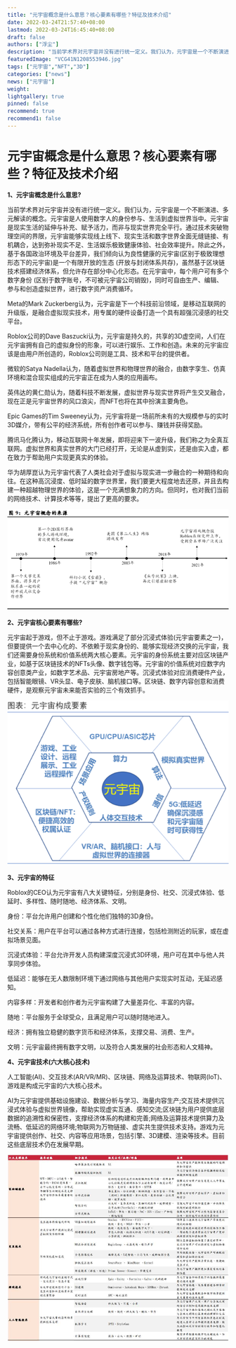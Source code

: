 ```yaml
---
title: "元宇宙概念是什么意思？核心要素有哪些？特征及技术介绍"
date: 2022-03-24T21:57:40+08:00
lastmod: 2022-03-24T16:45:40+08:00
draft: false
authors: ["浮尘"]
description: "当前学术界对元宇宙并没有进行统一定义。我们认为，元宇宙是一个不断演进、多元解读的概念。元宇宙是人使用数字人的身份参与、生活到虚拟世界当中。元宇宙是现实生活的延伸与补充、赋予活力，而非与现实世界完全平行。通过技术突破物理空间的界限，元宇宙能够实现线上线下、现实生活和数字世界全面无缝链接、有机耦合，达到弥补现实不足、生活娱乐极致健康体验、社会效率提升。"
featuredImage: "VCG41N1208553946.jpg"
tags: ["元宇宙","NFT","3D"]
categories: ["news"]
news: ["元宇宙"]
weight: 
lightgallery: true
pinned: false
recommend: true
recommend1: false
---
```


# 元宇宙概念是什么意思？核心要素有哪些？特征及技术介绍



**1、元宇宙概念是什么意思?**

当前学术界对元宇宙并没有进行统一定义。我们认为，元宇宙是一个不断演进、多元解读的概念。元宇宙是人使用数字人的身份参与、生活到虚拟世界当中。元宇宙是现实生活的延伸与补充、赋予活力，而非与现实世界完全平行。通过技术突破物理空间的界限，元宇宙能够实现线上线下、现实生活和数字世界全面无缝链接、有机耦合，达到弥补现实不足、生活娱乐极致健康体验、社会效率提升。除此之外，基于各国政治环境及平台差异，我们倾向认为良性健康的元宇宙(区别于极致理想形态下的元宇宙)是一个有限开放的生态 (开放与封闭体系共存)，虽然基于区块链技术搭建经济体系，但允许存在部分中心化形态。在元宇宙中，每个用户可有多个数字身份 (区别于数字账号，不可被元宇宙公司销毁)，同时可自由生产、编辑、参与和创造虚拟世界，进行数字资产消费循环。

Meta的Mark Zuckerberg认为，元宇宙是下一个科技前沿领域，是移动互联网的升级版，是融合虚拟现实技术，用专属的硬件设备打造一个具有超强沉浸感的社交平台。

Roblox公司的Dave Baszucki认为，元宇宙是持久的，共享的3D虚空间，人们在元宇宙拥有自己的虚拟身份的形象，可以进行娱乐、工作和创造。未来的元宇宙应该是由用户所创造的，Roblox公司则是工具、技术和平台的提供者。

微软的Satya Nadella认为，随着虚拟世界和物理世界的融合，由数字孪生、仿真环境和混合现实组成的元宇宙正在成为人类的应用画布。

英伟达的黄仁勋认为，随着科技不断发展，虚拟世界与现实世界将产生交叉融合，现在正是元宇宙世界的风口浪尖，而NFT也将在其中扮演主要角色。

Epic Games的Tim Sweeney认为，元宇宙将是一场前所未有的大规模参与的实时3D媒介，带有公平的经济系统，所有创作者可以参与、赚钱并获得奖励。

腾讯马化腾认为，移动互联网十年发展，即将迎来下一波升级，我们称之为全真互联网。虚拟世界和真实世界的大门已经打开，无论是从虚到实，还是由实入虚，都在致力于帮助用户实现更真实的体验。

华为胡厚崑认为元宇宙代表了人类社会对于虚拟与现实进一步融合的一种期待和向往。在这种高沉浸度、低时延的数字世界里，我们要更大程度地去还原，并且去构建一种超越物理世界的体验，这是一个充满想象力的方向。但同时，也对我们当前的网络技术、计算技术等等，提出了更高的要求。

![1](6377749533341454123838311.jpg)

**2、元宇宙核心要素有哪些?**

元宇宙起于游戏，但不止于游戏。游戏满足了部分沉浸式体验(元宇宙要素之一)，但要提供一个去中心化的、不依赖于现实身份的、能够实现经济交换的元宇宙，我们还需要身份系统和价值系统两大核心要素。元宇宙的身份系统主要对应区块链产业，如基于区块链技术的NFTs头像、数字钱包等。元宇宙的价值系统对应数字内容创意类产业，如数字艺术品、元宇宙房地产等。沉浸式体验对应消费硬件产业，包括智能眼镜、VR头显、电子皮肤、脑机接口等。区块链、数字内容创意和消费硬件，是观察元宇宙未来能否实验的三个有效抓手。

![2](6377749515764300107368347.jpg)

**3、元宇宙的特征**

Roblox的CEO认为元宇宙有八大关键特征，分别是身份、社交、沉浸式体验、低延时、多样性、随时随地、经济体系、文明。

身份：平台允许用户创建和个性化他们独特的3D身份。

社交关系：用户在平台可以通过各种方式进行连接，包括检测附近的玩家，或在虚拟场景见面。

沉浸式体验：平台允许开发人员构建深度沉浸式3D环境，用户可在其中与他人共享同步体验。

低延迟：能够在无人数限制环境下通过网络与其他用户实现实时互动，无延迟感知。

内容多样：开发者和创作者为元宇宙构建了大量差异化、丰富的内容。

随地：平台服务于全球受众，且满足用户可以随时随地进入。

经济：拥有独立稳健的数字货币和经济体系，支撑交易、消费、生产。

文明：元宇宙最终拥有数字文明，以及符合人类发展的社会形态和人文精神。

**4、元宇宙技术(六大核心技术)**

人工智能(AI)、交互技术(AR/VR/MR)、区块链、网络及运算技术、物联网(IoT)、游戏是构成元宇宙的六大核心技术。

AI为元宇宙提供基础设施建设、数据分析与学习、海量内容生产;交互技术提供沉浸式体验与虚拟世界镜像，帮助实现虚实互通、感知交流;区块链为用户提供底层数据的追溯性和保密性，支撑经济体系的构建和完善;网络及运算技术提供算力及流畅、低延迟的网络环境;物联网为万物链接、虚实共生提供技术支持。游戏为元宇宙提供创作、社交、内容等应用场景，包括引擎、3D建模、渲染等技术。目前这些底层技术仍在发展早期。

![3](6377749052211776796487125.jpg)